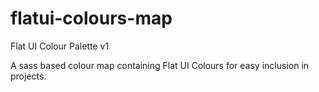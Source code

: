 # flatui-colours-map
Flat UI Colour Palette v1

A sass based colour map containing Flat UI Colours for easy inclusion in projects.
